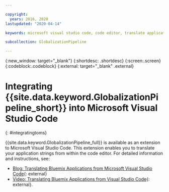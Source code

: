 ```yaml
---

copyright:
  years: 2016, 2020
lastupdated: "2020-04-14"

keywords: microsoft visual studio code, code editor, translate application strings

subcollection: GlobalizationPipeline

---
```


{:new_window: target="_blank"}
{:shortdesc: .shortdesc}
{:screen:.screen}
{:codeblock:.codeblock}
{:external: target="_blank" .external}


# Integrating {{site.data.keyword.GlobalizationPipeline_short}} into Microsoft Visual Studio Code
{: #integratingtoms}


{{site.data.keyword.GlobalizationPipeline_full}} is available as an extension to Microsoft Visual Studio Code. This extension enables you to translate your application strings from within the code editor. For detailed information and instructions, see:

- [Blog: Translating Bluemix Applications from Microsoft Visual Studio Code](https://www.ibm.com/blogs/cloud-archive/2016/08/ibm-globalization-pipeline-and-microsoft-visual-studio-code/){: external}
- [Video: Translating Bluemix Applications from Visual Studio Code](https://www.youtube.com/watch?v=fUfmnx2KqyU){: external}.

